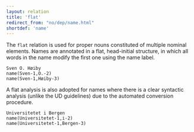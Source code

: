 ```yaml
---
layout: relation
title: 'flat'
redirect_from: "no/dep/name.html"
shortdef: 'name'
---
```


The `flat` relation is used for proper nouns constituted of multiple nominal elements. 
Names are annotated in a flat, head-initial structure, in which all words in the name modify the first one using the name label.

~~~ sdparse
Sven O. Høiby 
name(Sven-1,O.-2)
name(Sven-1,Høiby-3)
~~~

A flat analysis is also adopted for names where there is a clear syntactic analysis (unlike the UD guidelines) due to the automated conversion procedure.

~~~ sdparse
Universitetet i Bergen
name(Universitetet-1,i-2)
name(Universitetet-1,Bergen-3)
~~~
<!-- Interlanguage links updated Út zář 29 20:31:53 CEST 2020 -->
